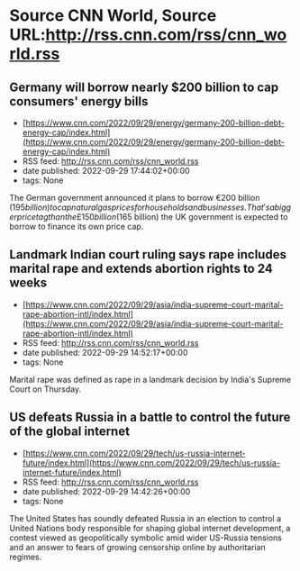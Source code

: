 # Source CNN World, Source URL:http://rss.cnn.com/rss/cnn_world.rss

## Germany will borrow nearly $200 billion to cap consumers' energy bills
 - [https://www.cnn.com/2022/09/29/energy/germany-200-billion-debt-energy-cap/index.html](https://www.cnn.com/2022/09/29/energy/germany-200-billion-debt-energy-cap/index.html)
 - RSS feed: http://rss.cnn.com/rss/cnn_world.rss
 - date published: 2022-09-29 17:44:02+00:00
 - tags: None

The German government announced it plans to borrow €200 billion ($195 billion) to cap natural gas prices for households and businesses. That's a bigger price tag than the £150 billion ($165 billion) the UK government is expected to borrow to finance its own price cap.

## Landmark Indian court ruling says rape includes marital rape and extends abortion rights to 24 weeks
 - [https://www.cnn.com/2022/09/29/asia/india-supreme-court-marital-rape-abortion-intl/index.html](https://www.cnn.com/2022/09/29/asia/india-supreme-court-marital-rape-abortion-intl/index.html)
 - RSS feed: http://rss.cnn.com/rss/cnn_world.rss
 - date published: 2022-09-29 14:52:17+00:00
 - tags: None

Marital rape was defined as rape in a landmark decision by India's Supreme Court on Thursday.

## US defeats Russia in a battle to control the future of the global internet
 - [https://www.cnn.com/2022/09/29/tech/us-russia-internet-future/index.html](https://www.cnn.com/2022/09/29/tech/us-russia-internet-future/index.html)
 - RSS feed: http://rss.cnn.com/rss/cnn_world.rss
 - date published: 2022-09-29 14:42:26+00:00
 - tags: None

The United States has soundly defeated Russia in an election to control a United Nations body responsible for shaping global internet development, a contest viewed as geopolitically symbolic amid wider US-Russia tensions and an answer to fears of growing censorship online by authoritarian regimes.
